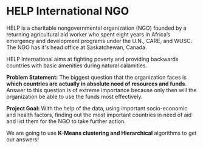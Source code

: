 # HELP International NGO
HELP is a charitable nongovernmental organization (NGO) founded by a returning agricultural aid worker who spent eight years in Africa’s emergency and development programs under the U.N., CARE, and WUSC. The NGO has it's head office at Saskatchewan, Canada.

HELP International aims at fighting poverty and providing backwards countries with basic amenities during natural calamities.

**Problem Statement:**
The biggest question that the organization faces is **which countries are actually in absolute need of resources and funds**. Answer to this question is of extreme importance because only then will the organization be able to use the funds most effectively.

**Project Goal:**
With the help of the data, using important socio-economic and health factors, finding out the most important countries in need of aid and list them for the NGO to take further action.

We are going to use **K-Means clustering and Hierarchical** algorithms to get our answers!
